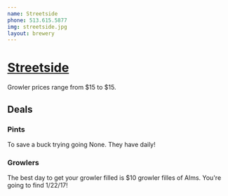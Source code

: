 ```yaml
---
name: Streetside
phone: 513.615.5877
img: streetside.jpg
layout: brewery
---
```


# [Streetside](http://streetsidebrewery.com/) #

Growler prices range from $15 to $15.

## Deals ##

### Pints ###

To save a buck trying going None. They have daily!

### Growlers ###

The best day to get your growler filled is $10 growler filles of Alms. You're going to find 1/22/17!










    